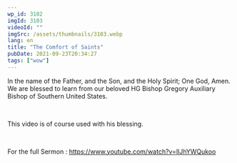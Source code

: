 ```yaml
---
wp_id: 3102
imgId: 3103
videoId: ""
imgSrc: /assets/thumbnails/3103.webp
lang: en
title: "The Comfort of Saints"
pubDate: 2021-09-23T20:34:27
tags: ["wow"]
---
```


<!-- page: 6 -->

<p>In the name of the Father, and the Son, and the Holy Spirit; One God, Amen. We are blessed to learn from our beloved HG Bishop Gregory Auxiliary Bishop of Southern United States.</p>
<p>&nbsp;</p>
<p>This video is of course used with his blessing.</p>
<p>&nbsp;</p>
<p>For the full Sermon : <a href="https://youtu.be/PNBbaZgxU-s">https://www.youtube.com/watch?v=lIJhYWQukoo</a></p>
